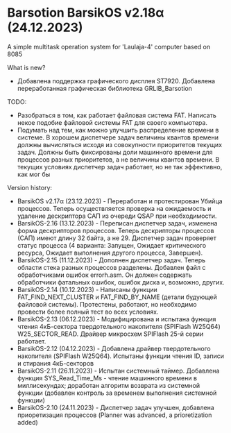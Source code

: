 # Barsotion BarsikOS v2.18α (24.12.2023)

A simple multitask operation system for 'Laulaja-4' computer based on 8085

What is new?
- Добавлена поддержка графического дисплея ST7920. Добавлена переработанная графическая библиотека GRLIB_Barsotion

TODO:
- Разобраться в том, как работает файловая система FAT. Написать некое подобие файловой системы FAT для своего компьютера.
- Подумать над тем, как можно улучшить распределение времени в системе. В хорошем диспетчере задач величины квантов времени должны вычисляться исходя из совокупности приоритетов текущих задач. Должны быть фиксированы доли машинного времени для процессов разных приоритетов, а не величины квантов времени. В текущих условиях диспетчер задач работает, но не так эффективно, как мог бы

Version history:
- BarsikOS v2.17α (23.12.2023) - Переработан и протестирован Убийца процессов. Теперь осуществляется проверка на ожидаемость и удаление дескриптора САП из очереди QSAP при необходимости.
- BarsikOS-2.16 (13.12.2023) - Переписан диспетчер задач, изменена форма дескрипторов процессов. Теперь дескрипторы процессов (САП) имеют длину 32 байта, а не 29. Диспетчер задач проверяет статус процесса (4 варианта: Запущен, Ожидает критического ресурса, Ожидает выполнения другого процесса, Завершен).
- BarsikOS-2.15 (11.12.2023) - Дополнен диспетчер задач. Теперь области стека разных процессов разделены. Добавлен файл с обработчиками ошибок errorh.asm. Он должен содержать обработчики фатальных ошибок, ошибок диска и, возможно, других.
- BarsikOS-2.14 (10.12.2023) - Написаны функции FAT_FIND_NEXT_CLUSTER и FAT_FIND_BY_NAME (детали будующей файловой системы). Протестены, работают, но необходимо провести более полный тест во всех условиях.
- BarsikOS-2.13 (06.12.2023) - Модифицирована и испытана функция чтения 4кБ-сектора твердотельного накопителя (SPIFlash W25Q64) W25_SECTOR_READ.  Драйвер микросхем SPIFlash 25-й серии работает.
- BarsikOS-2.12 (04.12.2023) - Добавлена драйвер твердотельного накопителя (SPIFlash W25Q64). Испытаны функции чтения ID, записи и стирания 4кБ-секторов
- BarsikOS-2.11 (26.11.2023) - Испытан системный таймер. Добавлена функция SYS_Read_Time_Ms - чтение машинного времени в миллисекундах; доработан алгоритм возврата из системной функции (добавлен контроль за временем выполнения системной функции)
- BarsikOS-2.10 (24.11.2023) - Диспетчер задач улучшен, добавлена приоретизация процессов (Planner was advanced, a prioretization added)
